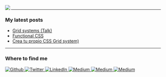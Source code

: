 <img align="left" src="https://orhun.dev/img/crow.png">

-----

<h3>My latest posts</h3>

- [Grid systems (Talk)](https://josejesus.dev/coderhouse-(talk):-grid-systems-and-more)
- [Functional CSS](https://josejesus.dev/functional-css)
- [Crea tu propio CSS Grid system)](https://josejesus.dev/crea-tu-propio-css-grid-system)

-----

<h3>Where to find me</h3>

<p>
  <a href="https://github.com/JoseJesusOchoaTorres" target="_blank">
     <img alt="Github" src="https://img.shields.io/badge/GitHub-%2312100E.svg?&style=for-the-badge&logo=Github&logoColor=white" />
  </a>
  
  <a href="https://twitter.com/jjot93" target="_blank">
    <img alt="Twitter" src="https://img.shields.io/badge/twitter-%2312100E.svg?&style=for-the-badge&logo=twitter&logoColor=white" />
  </a>
  
  <a href="https://www.linkedin.com/in/jjot93/" target="_blank">
    <img alt="LinkedIn" src="https://img.shields.io/badge/linkedin-%2312100E.svg?&style=for-the-badge&logo=linkedin&logoColor=white" />
  </a>
  
  <a href="https://jjot.medium.com/" target="_blank">
    <img alt="Medium" src="https://img.shields.io/badge/medium-%2312100E.svg?&style=for-the-badge&logo=medium&logoColor=white" />
  </a>
  
   <a href="https://dev.to/josejesusochoatorres" target="_blank">
    <img alt="Medium" src="https://img.shields.io/badge/dev-%2312100E.svg?&style=for-the-badge&logo=dev.to&logoColor=white" />
  </a>
  
  <a href="https://www.instagram.com/jose.jesus.ochoa.torres/" target="_blank">
    <img alt="Medium" src="https://img.shields.io/badge/instagram-%2312100E.svg?&style=for-the-badge&logo=instagram&logoColor=white" />
  </a>
</p>
